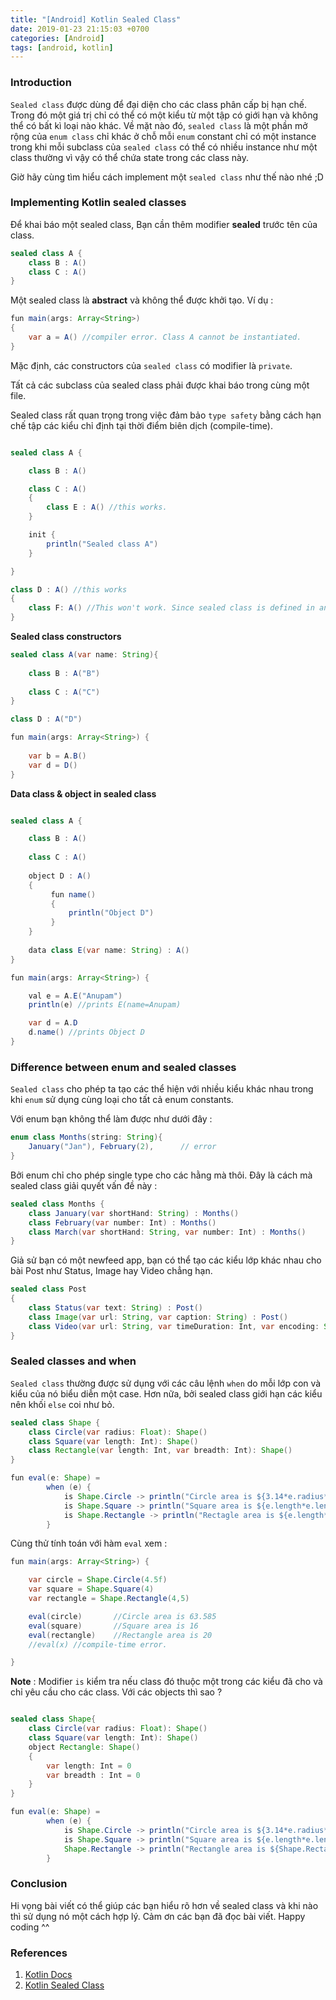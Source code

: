 ```yaml
---
title: "[Android] Kotlin Sealed Class"
date: 2019-01-23 21:15:03 +0700
categories: [Android]
tags: [android, kotlin]
---
```


### Introduction

`Sealed class` được dùng để đại diện cho các class phân cấp bị hạn chế. Trong đó một giá trị chỉ có thể có một kiểu từ một tập có giới hạn và không thể có bất kì loại nào khác. Về mặt nào đó, `sealed class` là một phần mở rộng của `enum class` chỉ khác ở chỗ mỗi `enum` constant chỉ có một instance trong khi mỗi subclass của `sealed class` có thể có nhiều instance như một class thường vì vậy có thể chứa state trong các class này.

Giờ hãy cùng tìm hiểu cách implement một `sealed class` như thế nào nhé ;D

### Implementing Kotlin sealed classes

Để khai báo một sealed class, Bạn cần thêm modifier **sealed** trước tên của class.
~~~java
sealed class A {
    class B : A()
    class C : A()
}
~~~
Một sealed class là **abstract** và không thể được khởi tạo. Ví dụ :
~~~java
fun main(args: Array<String>) 
{
    var a = A() //compiler error. Class A cannot be instantiated.
}
~~~
Mặc định, các constructors của `sealed class` có modifier là `private`.

Tất cả các subclass của sealed class phải được khai báo trong cùng một file.

Sealed class rất quan trọng trong việc đảm bảo `type safety` bằng cách hạn chế tập các kiểu chỉ định tại thời điểm biên dịch (compile-time).
~~~java

sealed class A {

    class B : A()

    class C : A() 
    {
        class E : A() //this works.
    }

    init {
        println("Sealed class A")
    }

}

class D : A() //this works
{
    class F: A() //This won't work. Since sealed class is defined in another scope.
}
~~~

**Sealed class constructors**

~~~java
sealed class A(var name: String){
    
    class B : A("B")
    
    class C : A("C")
}

class D : A("D")
~~~

~~~java
fun main(args: Array<String>) {
    
    var b = A.B()
    var d = D()
}
~~~

**Data class & object in sealed class**

~~~java

sealed class A {

    class B : A()
    
    class C : A()
    
    object D : A()
    {
         fun name()
         {
             println("Object D")
         }
    }
    
    data class E(var name: String) : A()
}
~~~
~~~java
fun main(args: Array<String>) {

    val e = A.E("Anupam")
    println(e) //prints E(name=Anupam)

    var d = A.D
    d.name() //prints Object D
}
~~~

### Difference between enum and sealed classes

`Sealed class` cho phép ta tạo các thể hiện với nhiều kiểu khác nhau trong khi `enum` sử dụng cùng loại cho tất cả enum constants. 

Với enum bạn không thể làm được như dưới đây :
~~~java
enum class Months(string: String){
    January("Jan"), February(2),      // error
}
~~~
Bởi enum chỉ cho phép single type cho các hằng mà thôi.
Đây là cách mà sealed class giải quyết vấn đề này :
~~~java
sealed class Months {
    class January(var shortHand: String) : Months()
    class February(var number: Int) : Months()
    class March(var shortHand: String, var number: Int) : Months()
}
~~~
Giả sử bạn có một newfeed app, bạn có thể tạo các kiểu lớp khác nhau cho bài Post như Status, Image hay Video chẳng hạn.
~~~java
sealed class Post
{
    class Status(var text: String) : Post()
    class Image(var url: String, var caption: String) : Post()
    class Video(var url: String, var timeDuration: Int, var encoding: String): Post()
}
~~~
### Sealed classes and when

`Sealed class` thường được sử dụng với các câu lệnh `when` do mỗi lớp con và kiểu của nó biểu diễn một case. Hơn nữa, bởi sealed class giới hạn các kiểu nên khối `else` coi như bỏ.
~~~java
sealed class Shape {
    class Circle(var radius: Float): Shape()
    class Square(var length: Int): Shape()
    class Rectangle(var length: Int, var breadth: Int): Shape()
}

fun eval(e: Shape) =
        when (e) {
            is Shape.Circle -> println("Circle area is ${3.14*e.radius*e.radius}")
            is Shape.Square -> println("Square area is ${e.length*e.length}")
            is Shape.Rectangle -> println("Rectagle area is ${e.length*e.breadth}")
        }
~~~
Cùng thử tính toán với hàm `eval` xem :
~~~java
fun main(args: Array<String>) {

    var circle = Shape.Circle(4.5f)
    var square = Shape.Square(4)
    var rectangle = Shape.Rectangle(4,5)

    eval(circle)       //Circle area is 63.585
    eval(square)       //Square area is 16
    eval(rectangle)    //Rectangle area is 20
    //eval(x) //compile-time error.

}
~~~
**Note** : 
Modifier `is` kiểm tra nếu class đó thuộc một trong các kiểu đã cho và chỉ yêu cầu cho các class.
Với các objects thì sao ?
~~~java

sealed class Shape{
    class Circle(var radius: Float): Shape()
    class Square(var length: Int): Shape()
    object Rectangle: Shape()
    {
        var length: Int = 0
        var breadth : Int = 0
    }
}

fun eval(e: Shape) =
        when (e) {
            is Shape.Circle -> println("Circle area is ${3.14*e.radius*e.radius}")
            is Shape.Square -> println("Square area is ${e.length*e.length}")
            Shape.Rectangle -> println("Rectangle area is ${Shape.Rectangle.length*Shape.Rectangle.breadth}")
        }
~~~
### Conclusion
Hi vọng bài viết có thể giúp các bạn hiểu rõ hơn về sealed class và khi nào thì sử dụng nó một cách hợp lý.
Cảm ơn các bạn đã đọc bài viết. Happy coding ^^

### References
1. [Kotlin Docs](https://kotlinlang.org/docs/reference/sealed-classes.html)
2. [Kotlin Sealed Class](https://www.journaldev.com/18719/kotlin-sealed-class#difference-between-enum-and-sealed-classes)